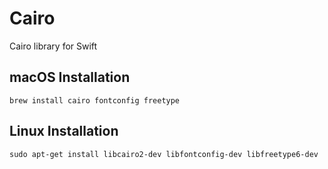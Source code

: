 # Cairo
Cairo library for Swift

## macOS Installation

`brew install cairo fontconfig freetype`

## Linux Installation

`sudo apt-get install libcairo2-dev libfontconfig-dev libfreetype6-dev`
